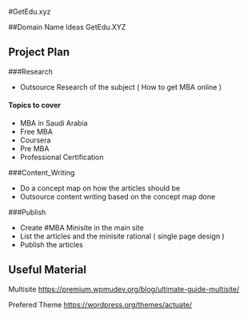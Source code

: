 #GetEdu.xyz

##Domain Name Ideas
GetEdu.XYZ

## Project Plan

###Research
- Outsource Research of the subject ( How to get MBA online )

#### Topics to cover
* MBA in Saudi Arabia 
* Free MBA 
* Coursera 
* Pre MBA 
* Professional Certification 

###Content_Writing
- Do a concept map on how the articles should be
- Outsource content writing based on the concept map done 

###Publish
- Create #MBA Minisite in the main site
- List the articles and the minisite rational ( single page design )
- Publish the articles

## Useful Material

Multisite
https://premium.wpmudev.org/blog/ultimate-guide-multisite/

Prefered Theme
https://wordpress.org/themes/actuate/